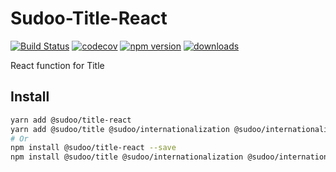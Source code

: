 # Sudoo-Title-React

[![Build Status](https://travis-ci.com/SudoDotDog/Sudoo-Title-React.svg?branch=master)](https://travis-ci.com/SudoDotDog/Sudoo-Title-React)
[![codecov](https://codecov.io/gh/SudoDotDog/Sudoo-Title-React/branch/master/graph/badge.svg)](https://codecov.io/gh/SudoDotDog/Sudoo-Title-React)
[![npm version](https://badge.fury.io/js/%40sudoo%2Ftitle-react.svg)](https://badge.fury.io/js/%40sudoo%2Ftitle-react)
[![downloads](https://img.shields.io/npm/dm/@sudoo/title-react.svg)](https://www.npmjs.com/package/@sudoo/title-react)

React function for Title

## Install

```sh
yarn add @sudoo/title-react
yarn add @sudoo/title @sudoo/internationalization @sudoo/internationalization-react # Peer Dependencies
# Or
npm install @sudoo/title-react --save
npm install @sudoo/title @sudoo/internationalization @sudoo/internationalization-react --save # Peer Dependencies
```
